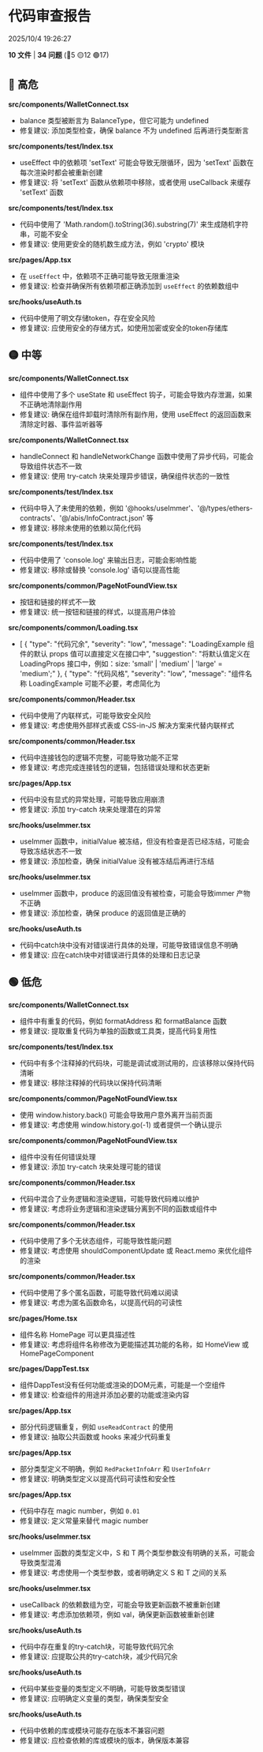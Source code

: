 # 代码审查报告

2025/10/4 19:26:27

**10 文件** | **34 问题** (🔴5 🟡12 🟢17)

## 🔴 高危

**src/components/WalletConnect.tsx**
- balance 类型被断言为 BalanceType，但它可能为 undefined
- 修复建议: 添加类型检查，确保 balance 不为 undefined 后再进行类型断言

**src/components/test/Index.tsx**
- useEffect 中的依赖项 'setText' 可能会导致无限循环，因为 'setText' 函数在每次渲染时都会被重新创建
- 修复建议: 将 'setText' 函数从依赖项中移除，或者使用 useCallback 来缓存 'setText' 函数

**src/components/test/Index.tsx**
- 代码中使用了 'Math.random().toString(36).substring(7)' 来生成随机字符串，可能不安全
- 修复建议: 使用更安全的随机数生成方法，例如 'crypto' 模块

**src/pages/App.tsx**
- 在 `useEffect` 中，依赖项不正确可能导致无限重渲染
- 修复建议: 检查并确保所有依赖项都正确添加到 `useEffect` 的依赖数组中

**src/hooks/useAuth.ts**
- 代码中使用了明文存储token，存在安全风险
- 修复建议: 应使用安全的存储方式，如使用加密或安全的token存储库

## 🟡 中等

**src/components/WalletConnect.tsx**
- 组件中使用了多个 useState 和 useEffect 钩子，可能会导致内存泄漏，如果不正确地清除副作用
- 修复建议: 确保在组件卸载时清除所有副作用，使用 useEffect 的返回函数来清除定时器、事件监听器等

**src/components/WalletConnect.tsx**
- handleConnect 和 handleNetworkChange 函数中使用了异步代码，可能会导致组件状态不一致
- 修复建议: 使用 try-catch 块来处理异步错误，确保组件状态的一致性

**src/components/test/Index.tsx**
- 代码中导入了未使用的依赖，例如 '@hooks/useImmer'、'@/types/ethers-contracts'、'@/abis/InfoContract.json' 等
- 修复建议: 移除未使用的依赖以简化代码

**src/components/test/Index.tsx**
- 代码中使用了 'console.log' 来输出日志，可能会影响性能
- 修复建议: 移除或替换 'console.log' 语句以提高性能

**src/components/common/PageNotFoundView.tsx**
- 按钮和链接的样式不一致
- 修复建议: 统一按钮和链接的样式，以提高用户体验

**src/components/common/Loading.tsx**
- [
  {
    "type": "代码冗余",
    "severity": "low",
    "message": "LoadingExample 组件的默认 props 值可以直接定义在接口中",
    "suggestion": "将默认值定义在 LoadingProps 接口中，例如：size: 'small' | 'medium' | 'large' = 'medium';"
  },
  {
    "type": "代码风格",
    "severity": "low",
    "message": "组件名称 LoadingExample 可能不必要，考虑简化为

**src/components/common/Header.tsx**
- 代码中使用了内联样式，可能导致安全风险
- 修复建议: 考虑使用外部样式表或 CSS-in-JS 解决方案来代替内联样式

**src/components/common/Header.tsx**
- 代码中连接钱包的逻辑不完整，可能导致功能不正常
- 修复建议: 考虑完成连接钱包的逻辑，包括错误处理和状态更新

**src/pages/App.tsx**
- 代码中没有显式的异常处理，可能导致应用崩溃
- 修复建议: 添加 try-catch 块来处理潜在的异常

**src/hooks/useImmer.tsx**
- useImmer 函数中，initialValue 被冻结，但没有检查是否已经冻结，可能会导致冻结状态不一致
- 修复建议: 添加检查，确保 initialValue 没有被冻结后再进行冻结

**src/hooks/useImmer.tsx**
- useImmer 函数中，produce 的返回值没有被检查，可能会导致immer 产物不正确
- 修复建议: 添加检查，确保 produce 的返回值是正确的

**src/hooks/useAuth.ts**
- 代码中catch块中没有对错误进行具体的处理，可能导致错误信息不明确
- 修复建议: 应在catch块中对错误进行具体的处理和日志记录

## 🟢 低危

**src/components/WalletConnect.tsx**
- 组件中有重复的代码，例如 formatAddress 和 formatBalance 函数
- 修复建议: 提取重复代码为单独的函数或工具类，提高代码复用性

**src/components/test/Index.tsx**
- 代码中有多个注释掉的代码块，可能是调试或测试用的，应该移除以保持代码清晰
- 修复建议: 移除注释掉的代码块以保持代码清晰

**src/components/common/PageNotFoundView.tsx**
- 使用 window.history.back() 可能会导致用户意外离开当前页面
- 修复建议: 考虑使用 window.history.go(-1) 或者提供一个确认提示

**src/components/common/PageNotFoundView.tsx**
- 组件中没有任何错误处理
- 修复建议: 添加 try-catch 块来处理可能的错误

**src/components/common/Header.tsx**
- 代码中混合了业务逻辑和渲染逻辑，可能导致代码难以维护
- 修复建议: 考虑将业务逻辑和渲染逻辑分离到不同的函数或组件中

**src/components/common/Header.tsx**
- 代码中使用了多个无状态组件，可能导致性能问题
- 修复建议: 考虑使用 shouldComponentUpdate 或 React.memo 来优化组件的渲染

**src/components/common/Header.tsx**
- 代码中使用了多个匿名函数，可能导致代码难以阅读
- 修复建议: 考虑为匿名函数命名，以提高代码的可读性

**src/pages/Home.tsx**
- 组件名称 HomePage 可以更具描述性
- 修复建议: 考虑将组件名称修改为更能描述其功能的名称，如 HomeView 或 HomePageComponent

**src/pages/DappTest.tsx**
- 组件DappTest没有任何功能或渲染的DOM元素，可能是一个空组件
- 修复建议: 检查组件的用途并添加必要的功能或渲染内容

**src/pages/App.tsx**
- 部分代码逻辑重复，例如 `useReadContract` 的使用
- 修复建议: 抽取公共函数或 hooks 来减少代码重复

**src/pages/App.tsx**
- 部分类型定义不明确，例如 `RedPacketInfoArr` 和 `UserInfoArr`
- 修复建议: 明确类型定义以提高代码可读性和安全性

**src/pages/App.tsx**
- 代码中存在 magic number，例如 `0.01`
- 修复建议: 定义常量来替代 magic number

**src/hooks/useImmer.tsx**
- useImmer 函数的类型定义中，S 和 T 两个类型参数没有明确的关系，可能会导致类型混淆
- 修复建议: 考虑使用一个类型参数，或者明确定义 S 和 T 之间的关系

**src/hooks/useImmer.tsx**
- useCallback 的依赖数组为空，可能会导致更新函数不被重新创建
- 修复建议: 考虑添加依赖项，例如 val，确保更新函数被重新创建

**src/hooks/useAuth.ts**
- 代码中存在重复的try-catch块，可能导致代码冗余
- 修复建议: 应提取公共的try-catch块，减少代码冗余

**src/hooks/useAuth.ts**
- 代码中某些变量的类型定义不明确，可能导致类型错误
- 修复建议: 应明确定义变量的类型，确保类型安全

**src/hooks/useAuth.ts**
- 代码中依赖的库或模块可能存在版本不兼容问题
- 修复建议: 应检查依赖的库或模块的版本，确保版本兼容

